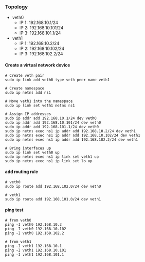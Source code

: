 ### Topology
- veth0
  - IP 1: 192.168.10.1/24
  - IP 2: 192.168.10.101/24
  - IP 3: 192.168.101.1/24
- veth1
  - IP 1: 192.168.10.2/24
  - IP 2: 192.168.10.102/24
  - IP 3: 192.168.102.2/24

#### Create a virtual network device
```
# Create veth pair
sudo ip link add veth0 type veth peer name veth1

# Create namespace
sudo ip netns add ns1

# Move veth1 into the namespace
sudo ip link set veth1 netns ns1

# Assign IP addresses
sudo ip addr add 192.168.10.1/24 dev veth0
sudo ip addr add 192.168.10.101/24 dev veth0
sudo ip addr add 192.168.101.1/24 dev veth0
sudo ip netns exec ns1 ip addr add 192.168.10.2/24 dev veth1
sudo ip netns exec ns1 ip addr add 192.168.10.102/24 dev veth1
sudo ip netns exec ns1 ip addr add 192.168.102.2/24 dev veth1

# Bring interfaces up
sudo ip link set veth0 up
sudo ip netns exec ns1 ip link set veth1 up
sudo ip netns exec ns1 ip link set lo up
```

#### add routing rule
```
# veth0
sudo ip route add 192.168.102.0/24 dev veth0

# veth1
sudo ip route add 192.168.101.0/24 dev veth1
```

#### ping test
```
# from veth0
ping -I veth0 192.168.10.2
ping -I veth0 192.168.10.102
ping -I veth0 192.168.102.2

# from veth1
ping -I veth1 192.168.10.1
ping -I veth1 192.168.10.101
ping -I veth1 192.168.101.1
```
